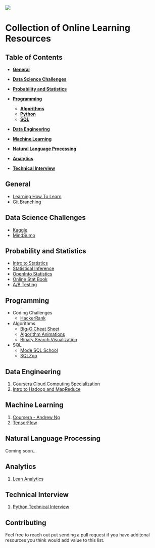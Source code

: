 ![](https://s-media-cache-ak0.pinimg.com/564x/88/40/1c/88401cf77968cb18ddf73f0b50084119.jpg)

Collection of Online Learning Resources
====

Table of Contents
----

- __[General](#general)__  

- __[Data Science Challenges](#data-science-challenges)__

- __[Probability and Statistics](#probability-and-statistics)__

- __[Programming](#programming)__
	- __[Algorithms](#algorithms)__
	- __[Python](#python)__
	- __[SQL](#sql)__

- __[Data Engineering](#data-engineering)__

- __[Machine Learning](#machine-learning)__

- __[Natural Language Processing](#natural-language-processing)__

- __[Analytics](#analytics)__

- __[Technical Interview](#technical-interview)__

General
----
- [Learning How To Learn](https://www.coursera.org/learn/learning-how-to-learn/home/week/1)
- [Git Branching](http://learngitbranching.js.org/)

Data Science Challenges
----
- [Kaggle](https://www.kaggle.com/)
- [MindSumo](https://www.mindsumo.com/challenges)

Probability and Statistics
----
- [Intro to Statistics](https://classroom.udacity.com/courses/st101/lessons/48696651/concepts/487276910923)
- [Statistical Inference](https://www.coursera.org/learn/inferential-statistics-intro/home/welcome)
- [OpenInto Statistics](https://www.openintro.org/stat/textbook.php?stat_book=os)
- [Online Stat Book](http://onlinestatbook.com/stat_sim/index.html)
- [A/B Testing](https://www.udacity.com/course/ab-testing--ud257)

Programming
----
- Coding Challenges
  * [HackerRank](https://www.hackerrank.com/)
- Algorithms
  * [Big-O Cheat Sheet](http://bigocheatsheet.com/)
  * [Algorithm Animations](http://www.cs.armstrong.edu/liang/animation/)
  * [Binary Search Visualization](https://www.cs.usfca.edu/~galles/visualization/Search.html)
- SQL
  * [Mode SQL School](https://community.modeanalytics.com/sql/tutorial/introduction-to-sql/)
  * [SQLZoo](http://sqlzoo.net/)

Data Engineering
----
1. [Coursera Cloud Computing Specialization](https://www.coursera.org/specializations/cloud-computing)
2. [Intro to Hadoop and MapReduce](https://www.udacity.com/course/intro-to-hadoop-and-mapreduce--ud617)

Machine Learning
----
1. [Coursera - Andrew Ng](https://www.coursera.org/learn/machine-learning/home/welcome)
2. [TensorFlow](https://www.udacity.com/course/deep-learning--ud730)

Natural Language Processing
----
Coming soon...

Analytics
----
1. [Lean Analytics](https://www.udemy.com/lean-analytics-workshop-alistair-croll-and-ben-yoskovitz)

Technical Interview
----
1. [Python Technical Interview](https://www.udacity.com/course/viewer#!/c-ud513/l-7174469398/m-7121274992)


Contributing
----
Feel free to reach out put sending a pull request if you have additonal resources you think would add value to this list.
